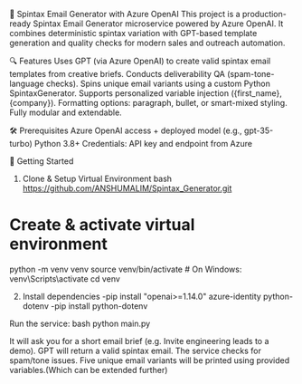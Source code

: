 :incoming_envelope: Spintax Email Generator with Azure OpenAI
This project is a production-ready Spintax Email Generator microservice powered by Azure OpenAI. It combines deterministic spintax variation with GPT-based template generation and quality checks for modern sales and outreach automation.

:mag: Features
Uses GPT (via Azure OpenAI) to create valid spintax email templates from creative briefs.
Conducts deliverability QA (spam-tone-language checks).
Spins unique email variants using a custom Python SpintaxGenerator.
Supports personalized variable injection ({first_name}, {company}).
Formatting options: paragraph, bullet, or smart-mixed styling.
Fully modular and extendable.

:hammer_and_wrench: Prerequisites
Azure OpenAI access + deployed model (e.g., gpt-35-turbo)
Python 3.8+
Credentials: API key and endpoint from Azure

:rocket: Getting Started
1. Clone & Setup Virtual Environment
bash
https://github.com/ANSHUMALIM/Spintax_Generator.git

# Create & activate virtual environment
python -m venv venv
source venv/bin/activate  # On Windows: venv\Scripts\activate
cd venv

2. Install dependencies
-pip install "openai>=1.14.0" azure-identity python-dotenv
-pip install python-dotenv

Run the service:
bash
python main.py

It will ask you for a short email brief (e.g. Invite engineering leads to a demo).
GPT will return a valid spintax email.
The service checks for spam/tone issues.
Five unique email variants will be printed using provided variables.(Which can be extended further)
